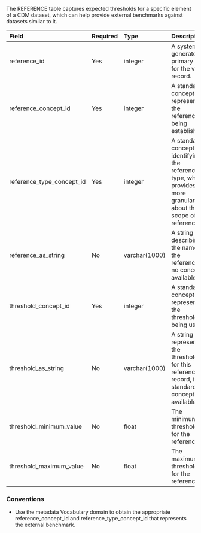 The REFERENCE table captures expected thresholds for a specific element of a CDM dataset, which can help provide external benchmarks against datasets similar to it.

Field					|Required	|Type	|Description
:------------------------------|:--------|:------------|:-----------------------------------------
reference_id      |Yes      |integer      |A system generated primary key for the value record.
reference_concept_id      |Yes      |integer      |A standard concept representing the reference being established.
reference_type_concept_id     |Yes      |integer      |A standard concept identifying the reference's type, which provides more granularity about the scope of the reference.
reference_as_string     |No     |varchar(1000)      |A string describing the name of the reference if no concept available.
threshold_concept_id      |Yes      |integer      |A standard concept representing the threshold being used.
threshold_as_string     |No     |varchar(1000)      |A string representing the threshold for this reference record, if no standard concept available.
threshold_minimum_value     |No     |float      |The minimum threshold for the reference.
threshold_maximum_value     |No     |float      |The maximum threshold for the reference.

### Conventions

  * Use the metadata Vocabulary domain to obtain the appropriate reference_concept_id and reference_type_concept_id that represents the external benchmark. 

